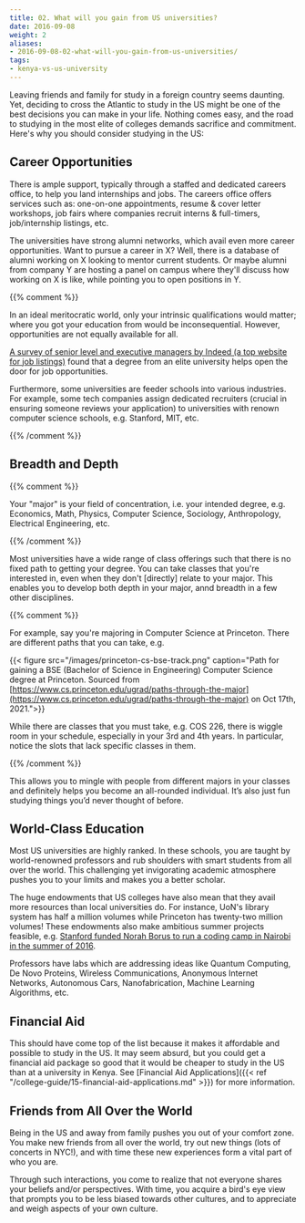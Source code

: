 ```yaml
---
title: 02. What will you gain from US universities?
date: 2016-09-08
weight: 2
aliases:
- 2016-09-08-02-what-will-you-gain-from-us-universities/
tags:
- kenya-vs-us-university
---
```


Leaving friends and family for study in a foreign country seems
daunting. Yet, deciding to cross the Atlantic to study in the US might
be one of the best decisions you can make in your life. Nothing comes
easy, and the road to studying in the most elite of colleges demands
sacrifice and commitment. Here's why you should consider studying in the
US:

## Career Opportunities

There is ample support, typically through a staffed and dedicated
careers office, to help you land internships and jobs. The careers
office offers services such as: one-on-one appointments, resume & cover
letter workshops, job fairs where companies recruit interns &
full-timers, job/internship listings, etc.

The universities have strong alumni networks, which avail even more
career opportunities. Want to pursue a career in X? Well, there is a
database of alumni working on X looking to mentor current students. Or
maybe alumni from company Y are hosting a panel on campus where they'll
discuss how working on X is like, while pointing you to open positions
in Y.

{{% comment %}}

In an ideal meritocratic world, only your intrinsic qualifications would
matter; where you got your education from would be inconsequential.
However, opportunities are not equally available for all.

[A survey of senior level and executive managers by Indeed (a top
website for job
listings)](https://offers.indeed.com/rs/699-SXJ-715/images/InteractiveResearch_ExecutiveSummary.pdf)
found that a degree from an elite university helps open the door for job
opportunities.

Furthermore, some universities are feeder schools into various
industries. For example, some tech companies assign dedicated recruiters
(crucial in ensuring someone reviews your application) to universities
with renown computer science schools, e.g. Stanford, MIT, etc.

{{% /comment %}}

## Breadth and Depth

{{% comment %}}

Your "major" is your field of concentration, i.e. your intended degree,
e.g. Economics, Math, Physics, Computer Science, Sociology,
Anthropology, Electrical Engineering, etc.

{{% /comment %}}

Most universities have a wide range of class offerings such that there
is no fixed path to getting your degree. You can take classes that
you're interested in, even when they don't [directly] relate to your
major. This enables you to develop both depth in your major, annd
breadth in a few other disciplines.

{{% comment %}}

For example, say you're majoring in Computer Science at Princeton. There
are different paths that you can take, e.g.

{{< figure
  src="/images/princeton-cs-bse-track.png"
  caption="Path for gaining a BSE (Bachelor of Science in Engineering) Computer Science degree at Princeton. Sourced from [https://www.cs.princeton.edu/ugrad/paths-through-the-major](https://www.cs.princeton.edu/ugrad/paths-through-the-major) on Oct 17th, 2021.">}}

While there are classes that you must take, e.g. COS 226, there is
wiggle room in your schedule, especially in your 3rd and 4th years. In
particular, notice the slots that lack specific classes in them.

{{% /comment %}}

This allows you to mingle with people from different majors in your
classes and definitely helps you become an all-rounded individual. It’s
also just fun studying things you’d never thought of before.

## World-Class Education

Most US universities are highly ranked. In these schools, you are taught
by world-renowned professors and rub shoulders with smart students from
all over the world. This challenging yet invigorating academic
atmosphere pushes you to your limits and makes you a better scholar.

The huge endowments that US colleges have also mean that they avail more
resources than local universities do. For instance, UoN's library system
has half a million volumes while Princeton has twenty-two million
volumes! These endowments also make ambitious summer projects feasible,
e.g. [Stanford funded Norah Borus to run a coding camp in Nairobi in the
summer of
2016](https://stanfordwics.medium.com/founding-a-youth-based-tech-organization-8b91980217f6).

Professors have labs which are addressing ideas like Quantum Computing,
De Novo Proteins, Wireless Communications, Anonymous Internet Networks,
Autonomous Cars, Nanofabrication, Machine Learning Algorithms, etc.

## Financial Aid

This should have come top of the list because it makes it affordable and
possible to study in the US. It may seem absurd, but you could get a
financial aid package so good that it would be cheaper to study in the
US than at a university in Kenya. See [Financial Aid Applications]({{<
ref "/college-guide/15-financial-aid-applications.md" >}}) for more
information.

## Friends from All Over the World

Being in the US and away from family pushes you out of your comfort
zone. You make new friends from all over the world, try out new things
(lots of concerts in NYC!), and with time these new experiences form a
vital part of who you are.

Through such interactions, you come to realize that not everyone shares
your beliefs and/or perspectives. With time, you acquire a bird's eye
view that prompts you to be less biased towards other cultures, and to
appreciate and weigh aspects of your own culture.
